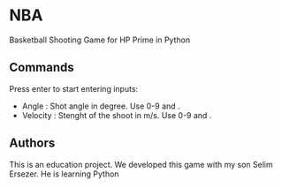 # NBA
Basketball Shooting Game for HP Prime in Python

## Commands

Press enter to start entering inputs:
- Angle : Shot angle in degree. Use 0-9 and . 
- Velocity : Stenght of the shoot in m/s. Use 0-9 and . 

## Authors

This is an education project.
We developed this game with my son Selim Ersezer.
He is learning Python
